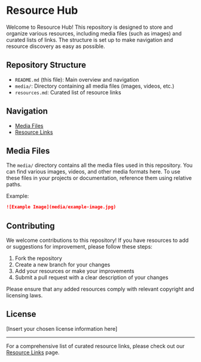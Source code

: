 # Resource Hub

Welcome to Resource Hub! This repository is designed to store and organize various resources, including media files (such as images) and curated lists of links. The structure is set up to make navigation and resource discovery as easy as possible.

## Repository Structure

- `README.md` (this file): Main overview and navigation
- `media/`: Directory containing all media files (images, videos, etc.)
- `resources.md`: Curated list of resource links

## Navigation

- [Media Files](#media-files)
- [Resource Links](resources.md)

## Media Files

The `media/` directory contains all the media files used in this repository. You can find various images, videos, and other media formats here. To use these files in your projects or documentation, reference them using relative paths.

Example:
```markdown
![Example Image](media/example-image.jpg)
```

## Contributing

We welcome contributions to this repository! If you have resources to add or suggestions for improvement, please follow these steps:

1. Fork the repository
2. Create a new branch for your changes
3. Add your resources or make your improvements
4. Submit a pull request with a clear description of your changes

Please ensure that any added resources comply with relevant copyright and licensing laws.

## License

[Insert your chosen license information here]

---

For a comprehensive list of curated resource links, please check out our [Resource Links](resources.md) page.
